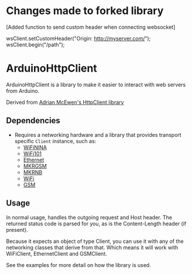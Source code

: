 # Changes made to forked library
[Added function to send custom header when connecting websocket]

wsClient.setCustomHeader("Origin: http://myserver.com/");    
wsClient.begin("/path");

# ArduinoHttpClient

ArduinoHttpClient is a library to make it easier to interact with web servers from Arduino.

Derived from [Adrian McEwen's HttpClient library](https://github.com/amcewen/HttpClient)

## Dependencies

- Requires a networking hardware and a library that provides transport specific `Client` instance, such as:
  - [WiFiNINA](https://github.com/arduino-libraries/WiFiNINA)
  - [WiFi101](https://github.com/arduino-libraries/WiFi101)
  - [Ethernet](https://github.com/arduino-libraries/Ethernet)
  - [MKRGSM](https://github.com/arduino-libraries/MKRGSM)
  - [MKRNB](https://github.com/arduino-libraries/MKRNB)
  - [WiFi](https://github.com/arduino-libraries/WiFi)
  - [GSM](https://github.com/arduino-libraries/GSM)

## Usage

In normal usage, handles the outgoing request and Host header.  The returned status code is parsed for you, as is the Content-Length header (if present).

Because it expects an object of type Client, you can use it with any of the networking classes that derive from that.  Which means it will work with WiFiClient, EthernetClient and GSMClient.

See the examples for more detail on how the library is used.

